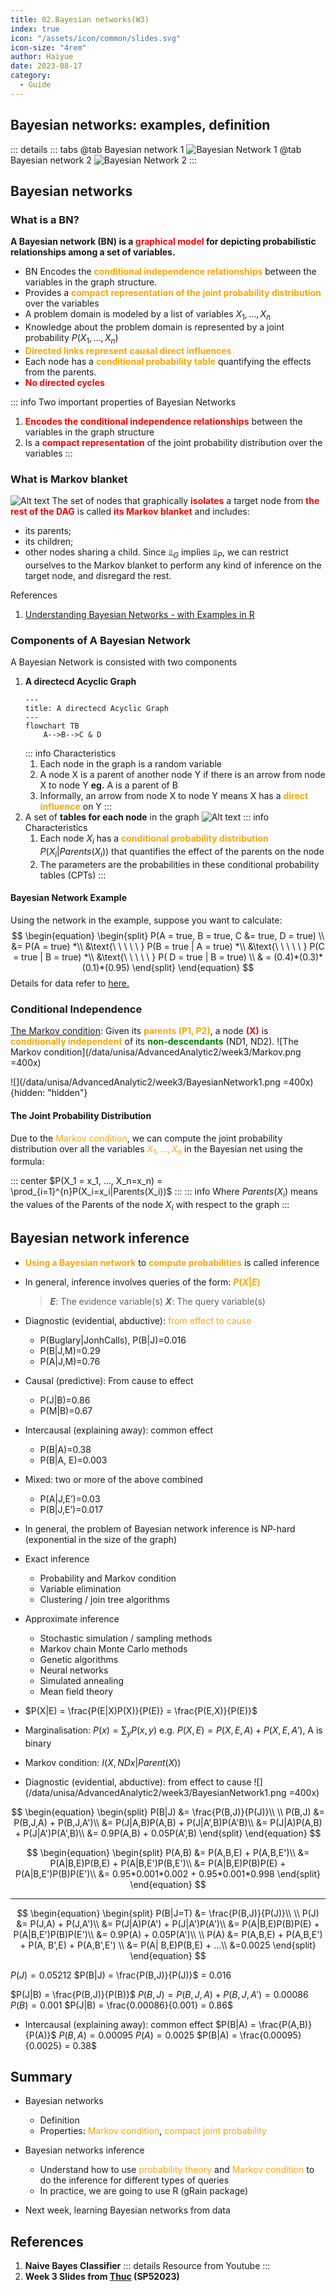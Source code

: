 ```yaml
---
title: 02.Bayesian networks(W3)
index: true
icon: "/assets/icon/common/slides.svg"
icon-size: "4rem"
author: Haiyue
date: 2023-08-17
category:
  - Guide
---
```


## Bayesian networks: examples, definition
::: details
::: tabs
@tab Bayesian network 1
![Bayesian Network 1](/data/unisa/AdvancedAnalytic2/week3/BayesianNetwork1.png)
@tab Bayesian network 2
![Bayesian Network 2](/data/unisa/AdvancedAnalytic2/week3/BayesianNetwork2.png)
:::

## Bayesian networks
### What is a BN?
**A Bayesian network (BN) is a <span style="color:red;font-weight:bold"> graphical model</span> for depicting probabilistic relationships among a set of variables.**
* BN Encodes the <span style="color:orange;font-weight:bold">conditional independence relationships</span> between the variables in the graph structure. 
* Provides a <span style="color:orange;font-weight:bold">compact representation of the joint probability distribution</span> over the variables 
* A problem domain is modeled by a list of variables $X_1, …, X_n$ 
* Knowledge about the problem domain is represented by a joint probability $P(X_1, …, X_n)$
* <span style="color:orange;font-weight:bold">Directed links represent causal direct influences</span>
* Each node has a <span style="color:orange;font-weight:bold">conditional probability table</span> quantifying the effects from the parents. 
* <span style="color:red;font-weight:bold">No directed cycles</span>

::: info Two important properties of Bayesian Networks
01. <span style="color:red;font-weight:bold">Encodes the conditional independence relationships</span> between the variables in the graph structure
02. Is a <span style="color:red;font-weight:bold">compact representation</span> of the joint probability distribution over the variables
:::

### What is Markov blanket
![Alt text](/data/unisa/AdvancedAnalytic2/week3/Markov_blanket.png)
The set of nodes that graphically <span style="color:red;font-weight:bold">isolates</span> a target node from <span style="color:red;font-weight:bold">the rest of the DAG</span> is called <span style="color:red;font-weight:bold">its Markov blanket</span> and includes:
- its parents;
- its children;
- other nodes sharing a child.
Since $⫫_G$ implies $⫫_P$, we can restrict ourselves to the Markov blanket to perform any kind of inference on the target node, and disregard the rest.

References
1. [Understanding Bayesian Networks - with Examples in R](https://dipartimenti.unicatt.it/scienze-statistiche-23-25-1-17ScutariSlides.pdf)

### Components of A Bayesian Network
A Bayesian Network is consisted with two components
1. **A directecd Acyclic Graph**
    ```mermaid
    ---
    title: A directecd Acyclic Graph
    ---
    flowchart TB
        A-->B-->C & D
    ```
    ::: info Characteristics
    01. Each node in the graph is a random variable
    02. A node X is a parent of another node Y if there is an arrow from node X to node Y 
        **eg.** A is a parent of B 
    03. Informally, an arrow from node X to node Y means X has a <span style="color:orange;font-weight:bold;">direct influence</span> on Y
    :::
2. A set of **tables for each node** in the graph
![Alt text](/data/unisa/AdvancedAnalytic2/week3/TablesForBayesianNetwork.png)
    ::: info Characteristics
    01. Each node $X_i$ has a <span style="color:orange;font-weight:bold;">conditional probability distribution</span> $P(X_i | Parents(X_i))$ that quantifies the effect of the parents on the node
    02. The parameters are the probabilities in these conditional probability tables (CPTs)
    :::
#### Bayesian Network Example
Using the network in the example, suppose you want to calculate:
$$
\begin{equation}
\begin{split}   
P(A = true, B = true, C &= true, D = true) \\
                        &= P(A = true) *\\
                        &\text{\ \ \ \ \ } P(B = true | A = true) *\\
                        &\text{\ \ \ \ \ } P(C = true | B = true) *\\
                        &\text{\ \ \ \ \ } P( D = true | B = true) \\
                        & = (0.4)*(0.3)*(0.1)*(0.95)
\end{split}
\end{equation}     
$$
Details for data refer to [here.](#components-of-a-bayesian-network)

### Conditional Independence
[The Markov condition](https://en.wikipedia.org/wiki/Causal_Markov_condition): Given its <span style="color:orange;font-weight:bold;">parents (P1, P2)</span>, a node <span style="color:red;font-weight:bold;">(X)</span> is <span style="color:orange;font-weight:bold;">conditionally independent</span> of its <span style="color:green;font-weight:bold;">non-descendants</span> (ND1, ND2). 
![The Markov condition](/data/unisa/AdvancedAnalytic2/week3/Markov.png =400x)

![](/data/unisa/AdvancedAnalytic2/week3/BayesianNetwork1.png =400x){hidden: "hidden"}


#### The Joint Probability Distribution

Due to the <span style="color:orange">Markov condition</span>, we can compute the joint probability distribution over all the variables <span style="color:orange">$X_1, …, X_n$</span> in the Bayesian net using the formula:

::: center
$P(X_1 = x_1, ..., X_n=x_n) = \prod_{i=1}^{n}P(X_i=x_i|Parents(X_i))$
:::
::: info
Where $Parents(X_i)$ means the values of the Parents of the node $X_i$ with respect to the graph 
:::


## Bayesian network inference
* <span style="color:orange;font-weight:bold;">Using a Bayesian network</span> to <span style="color:orange;font-weight:bold;">compute probabilities</span> is called inference
* In general, inference involves queries of the form:	<span style="color:orange;font-weight:bold;">$P( X | E )$</span>
    > ***E***: The evidence variable(s)
    > ***X***: The query variable(s)

* Diagnostic (evidential, abductive): <span style="color:orange">from effect to cause</span>
    - P(Buglary|JonhCalls), P(B|J)=0.016
    - P(B|J,M)=0.29
    - P(A|J,M)=0.76
* Causal (predictive): From cause to effect
    - P(J|B)=0.86
    - P(M|B)=0.67
* Intercausal (explaining away): common effect
    - P(B|A)=0.38
    - P(B|A, E)=0.003
* Mixed: two or more of the above combined
    - P(A|J,E’)=0.03
    - P(B|J,E’)=0.017

* In general, the problem of Bayesian network inference is NP-hard (exponential in the size of the graph)

* Exact inference 
    - Probability and Markov condition
    - Variable elimination
    - Clustering / join tree algorithms

* Approximate inference
    - Stochastic simulation / sampling methods
    - Markov chain Monte Carlo methods
    - Genetic algorithms
    - Neural networks
    - Simulated annealing
    - Mean field theory


* $P(X|E) = \frac{P(E|X)P(X)}{P(E)} = \frac{P(E,X)}{P(E)}$

* Marginalisation: $P(x) = \sum_yP(x,y)$
    e.g. $P(X,E) = P(X,E,A) + P(X,E,A')$, A is binary

* Markov condition: $I(X, NDx|Parent(X))$

* Diagnostic (evidential, abductive): from effect to cause
![](/data/unisa/AdvancedAnalytic2/week3/BayesianNetwork1.png =400x)

$$
\begin{equation}
\begin{split}
P(B|J) &= \frac{P(B,J)}{P(J)}\\
\\
P(B,J) &= P(B,J,A) + P(B,J,A')\\
       &= P(J|A,B)P(A,B) + P(J|A',B)P(A'B)\\
       &= P(J|A)P(A,B) + P(J|A')P(A',B)\\
       &= 0.9P(A,B) + 0.05P(A',B)
\end{split}
\end{equation}
$$

$$
\begin{equation}
\begin{split}
P(A,B) &= P(A,B,E) + P(A,B,E')\\
       &= P(A|B,E)P(B,E) + P(A|B,E')P(B,E')\\
       &= P(A|B,E)P(B)P(E) + P(A|B,E')P(B)P(E')\\
       &= 0.95*0.001*0.002 + 0.95*0.001*0.998
\end{split}
\end{equation}
$$

---
$$
\begin{equation}
\begin{split}
P(B|J=T) &= \frac{P(B,J)}{P(J)}\\
 \\
P(J) &= P(J,A) + P(J,A')\\
     &= P(J|A)P(A') + P(J|A')P(A')\\
     &= P(A|B,E)P(B)P(E) + P(A|B,E')P(B)P(E')\\
     &= 0.9P(A) + 0.05P(A')\\
     \\
P(A) &= P(A,B,E) + P(A,B,E') + P(A, B',E) + P(A,B',E') \\
     &= P(A| B,E)P(B,E) + ...\\
     &=0.0025
\end{split}
\end{equation}
$$

$P(J) = 0.05212$
$P(B|J) = \frac{P(B,J)}{P(J)}$ = 0.016

$P(J|B) = \frac{P(B,J)}{P(B)}$
$P(B,J) = P(B,J,A) + P(B,J,A') = 0.00086$
$P(B) = 0.001$
$P(J|B) = \frac{0.00086}{0.001} = 0.86$

* Intercausal (explaining away): common effect
$P(B|A) = \frac{P(A,B)}{P(A)}$
$P(B,A) = 0.00095$
$P(A) = 0.0025$
$P(B|A) = \frac{0.00095}{0.0025} = 0.38$

## Summary
* Bayesian networks
    * Definition
    * Properties: <span style="color:orange">Markov condition</span>, <span style="color:orange">compact joint probability</span>

* Bayesian networks inference
    * Understand how to use <span style="color:orange">probability theory</span> and <span style="color:orange">Markov condition</span> to do the inference for different types of queries
    * In practice, we are going to use R (gRain package)

* Next week, learning Bayesian networks from data







## References
01. **Naive Bayes Classifier**
    ::: details Resource from Youtube
    <YouTube id="0MCMsdPKLyQ" />
    :::
02. **Week 3 Slides from [Thuc](https://people.unisa.edu.au/thuc.le) (SP52023)**